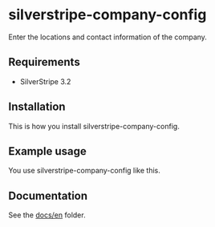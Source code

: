 # silverstripe-company-config

Enter the locations and contact information of the company.

## Requirements

- SilverStripe 3.2

## Installation

This is how you install silverstripe-company-config.

## Example usage

You use silverstripe-company-config like this.

## Documentation

See the [docs/en](docs/en/index.md) folder.

